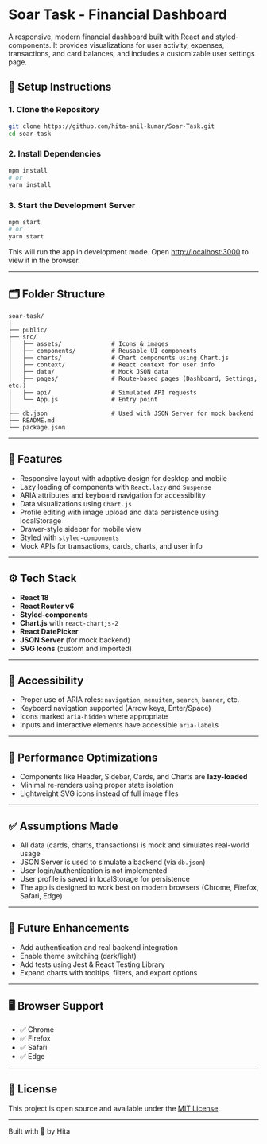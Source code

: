 # Soar Task - Financial Dashboard

A responsive, modern financial dashboard built with React and styled-components. It provides visualizations for user activity, expenses, transactions, and card balances, and includes a customizable user settings page.

## 🔧 Setup Instructions

### 1. Clone the Repository

```bash
git clone https://github.com/hita-anil-kumar/Soar-Task.git
cd soar-task
```

### 2. Install Dependencies

```bash
npm install
# or
yarn install
```

### 3. Start the Development Server

```bash
npm start
# or
yarn start
```

This will run the app in development mode. Open [http://localhost:3000](http://localhost:3000) to view it in the browser.

---

## 🗂 Folder Structure

```
soar-task/
│
├── public/
├── src/
│   ├── assets/              # Icons & images
│   ├── components/          # Reusable UI components
│   ├── charts/              # Chart components using Chart.js
│   ├── context/             # React context for user info
│   ├── data/                # Mock JSON data
│   ├── pages/               # Route-based pages (Dashboard, Settings, etc.)
│   ├── api/                 # Simulated API requests
│   └── App.js               # Entry point
│
├── db.json                  # Used with JSON Server for mock backend
├── README.md
└── package.json
```

---

## 🌟 Features

- Responsive layout with adaptive design for desktop and mobile
- Lazy loading of components with `React.lazy` and `Suspense`
- ARIA attributes and keyboard navigation for accessibility
- Data visualizations using `Chart.js`
- Profile editing with image upload and data persistence using localStorage
- Drawer-style sidebar for mobile view
- Styled with `styled-components`
- Mock APIs for transactions, cards, charts, and user info

---

## ⚙️ Tech Stack

- **React 18**
- **React Router v6**
- **Styled-components**
- **Chart.js** with `react-chartjs-2`
- **React DatePicker**
- **JSON Server** (for mock backend)
- **SVG Icons** (custom and imported)

---

## 🧪 Accessibility

- Proper use of ARIA roles: `navigation`, `menuitem`, `search`, `banner`, etc.
- Keyboard navigation supported (Arrow keys, Enter/Space)
- Icons marked `aria-hidden` where appropriate
- Inputs and interactive elements have accessible `aria-label`s

---

## 🚀 Performance Optimizations

- Components like Header, Sidebar, Cards, and Charts are **lazy-loaded**
- Minimal re-renders using proper state isolation
- Lightweight SVG icons instead of full image files

---

## ✅ Assumptions Made

- All data (cards, charts, transactions) is mock and simulates real-world usage
- JSON Server is used to simulate a backend (via `db.json`)
- User login/authentication is not implemented
- User profile is saved in localStorage for persistence
- The app is designed to work best on modern browsers (Chrome, Firefox, Safari, Edge)

---

## 💬 Future Enhancements

- Add authentication and real backend integration
- Enable theme switching (dark/light)
- Add tests using Jest & React Testing Library
- Expand charts with tooltips, filters, and export options

---

## 🖥 Browser Support

- ✅ Chrome
- ✅ Firefox
- ✅ Safari
- ✅ Edge

---

## 📄 License

This project is open source and available under the [MIT License](LICENSE).

---

Built with 💙 by Hita
